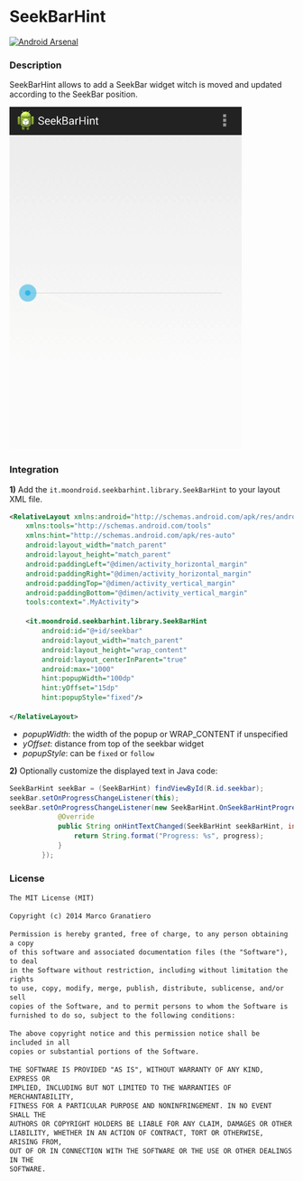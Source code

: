 SeekBarHint
===========
[![Android Arsenal](https://img.shields.io/badge/Android%20Arsenal-SeekBarHint-brightgreen.svg?style=flat)](https://android-arsenal.com/details/1/884)
### Description
SeekBarHint allows to add a SeekBar widget witch is moved and updated according to the SeekBar position.


![Demo](art/seekbarhint_demo.gif)

### Integration
**1)** Add the ``it.moondroid.seekbarhint.library.SeekBarHint`` to your layout XML file.

```xml
<RelativeLayout xmlns:android="http://schemas.android.com/apk/res/android"
    xmlns:tools="http://schemas.android.com/tools"
    xmlns:hint="http://schemas.android.com/apk/res-auto"
    android:layout_width="match_parent"
    android:layout_height="match_parent"
    android:paddingLeft="@dimen/activity_horizontal_margin"
    android:paddingRight="@dimen/activity_horizontal_margin"
    android:paddingTop="@dimen/activity_vertical_margin"
    android:paddingBottom="@dimen/activity_vertical_margin"
    tools:context=".MyActivity">

    <it.moondroid.seekbarhint.library.SeekBarHint
        android:id="@+id/seekbar"
        android:layout_width="match_parent"
        android:layout_height="wrap_content"
        android:layout_centerInParent="true"
        android:max="1000"
        hint:popupWidth="100dp"
        hint:yOffset="15dp"
        hint:popupStyle="fixed"/>

</RelativeLayout>
```

+ _popupWidth_: the width of the popup or WRAP_CONTENT if unspecified
+ _yOffset_: distance from top of the seekbar widget
+ _popupStyle_: can be ``fixed`` or ``follow``


**2)** Optionally customize the displayed text in Java code:

```java
SeekBarHint seekBar = (SeekBarHint) findViewById(R.id.seekbar);
seekBar.setOnProgressChangeListener(this);
seekBar.setOnProgressChangeListener(new SeekBarHint.OnSeekBarHintProgressChangeListener() {
            @Override
            public String onHintTextChanged(SeekBarHint seekBarHint, int progress) {
                return String.format("Progress: %s", progress);
            }
        });
```


### License

```
The MIT License (MIT)

Copyright (c) 2014 Marco Granatiero

Permission is hereby granted, free of charge, to any person obtaining a copy
of this software and associated documentation files (the "Software"), to deal
in the Software without restriction, including without limitation the rights
to use, copy, modify, merge, publish, distribute, sublicense, and/or sell
copies of the Software, and to permit persons to whom the Software is
furnished to do so, subject to the following conditions:

The above copyright notice and this permission notice shall be included in all
copies or substantial portions of the Software.

THE SOFTWARE IS PROVIDED "AS IS", WITHOUT WARRANTY OF ANY KIND, EXPRESS OR
IMPLIED, INCLUDING BUT NOT LIMITED TO THE WARRANTIES OF MERCHANTABILITY,
FITNESS FOR A PARTICULAR PURPOSE AND NONINFRINGEMENT. IN NO EVENT SHALL THE
AUTHORS OR COPYRIGHT HOLDERS BE LIABLE FOR ANY CLAIM, DAMAGES OR OTHER
LIABILITY, WHETHER IN AN ACTION OF CONTRACT, TORT OR OTHERWISE, ARISING FROM,
OUT OF OR IN CONNECTION WITH THE SOFTWARE OR THE USE OR OTHER DEALINGS IN THE
SOFTWARE.
```

